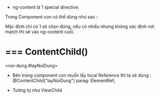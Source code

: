 - ng-content là 1 special directive.

<component-cha>
    <noi-dung></noi-dung>
</component-cha>

Trong Component con có thể dùng như sau :

<div>
    <ng-content select="css or tag selector"></ng-content>
</div>

Mặc định chỉ có 1 sẽ chọn đúng, nếu có nhiều nhưng không xác định nơi match thì sẽ vào ng-content cuối. 

# === ContentChild()
<noi-dung #layNoiDung></noi-dung>

- Bên trong component con muốn lấy local Reference thì ta sẽ dùng : 
 @ContentChild("layNoiDung") parag: ElementRef;

- Tương tự như ViewChild